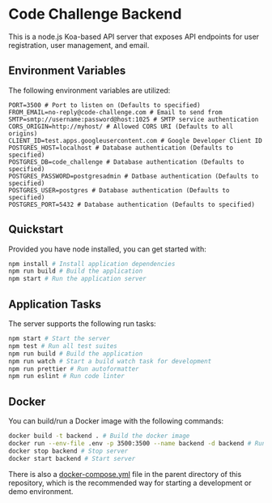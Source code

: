 # Code Challenge Backend

This is a node.js Koa-based API server that exposes API endpoints for user 
registration, user management, and email.

## Environment Variables

The following environment variables are utilized:

```
PORT=3500 # Port to listen on (Defaults to specified)
FROM_EMAIL=no-reply@code-challenge.com # Email to send from 
SMTP=smtp://username:password@host:1025 # SMTP service authentication
CORS_ORIGIN=http://myhost/ # Allowed CORS URI (Defaults to all origins) 
CLIENT_ID=test.apps.googleusercontent.com # Google Developer Client ID
POSTGRES_HOST=localhost # Database authentication (Defaults to specified)
POSTGRES_DB=code_challenge # Database authentication (Defaults to specified)
POSTGRES_PASSWORD=postgresadmin # Datbase authentication (Defaults to specified)
POSTGRES_USER=postgres # Database authentication (Defaults to specified)
POSTGRES_PORT=5432 # Database authentication (Defaults to specified)
```

## Quickstart

Provided you have node installed, you can get started with:

```bash
npm install # Install application dependencies
npm run build # Build the application
npm start # Run the application server
```

## Application Tasks

The server supports the following run tasks:

```bash
npm start # Start the server
npm test # Run all test suites
npm run build # Build the application
npm run watch # Start a build watch task for development
npm run prettier # Run autoformatter
npm run eslint # Run code linter
```

## Docker

You can build/run a Docker image with the following commands:

```bash
docker build -t backend . # Build the docker image
docker run --env-file .env -p 3500:3500 --name backend -d backend # Run image
docker stop backend # Stop server
docker start backend # Start server
```

There is also a [docker-compose.yml](../docker-compose.yml) file in the parent 
directory of this repository, which is the recommended way for starting a 
development or demo environment.
